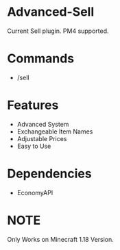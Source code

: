 # Advanced-Sell
Current Sell plugin. PM4 supported.

# Commands
- /sell

# Features
- Advanced System
- Exchangeable Item Names
- Adjustable Prices
- Easy to Use

# Dependencies
 - EconomyAPI

# NOTE
Only Works on Minecraft 1.18 Version.
